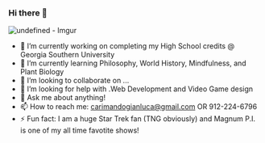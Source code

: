 ### Hi there 👋


![undefined - Imgur](https://github.com/Hyperfinity/Hyperfinity/assets/73179478/97ad79a1-1c0f-4871-bf93-2221c98fcb8e)

- 🔭 I’m currently working on completing my High School credits @ Georgia Southern University
- 🌱 I’m currently learning Philosophy, World History, Mindfulness, and Plant Biology
- 👯 I’m looking to collaborate on ...
- 🤔 I’m looking for help with .Web Development and Video Game design
- 💬 Ask me about anything!
- 📫 How to reach me: carimandogianluca@gmail.com OR 912-224-6796
- ⚡ Fun fact: I am a huge Star Trek fan (TNG obviously) and Magnum P.I. is one of my all time favotite shows!


